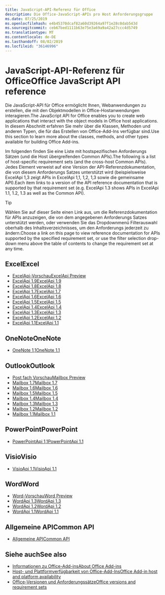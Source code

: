 ```yaml
---
title: JavaScript-API-Referenz für Office
description: Die Office-JavaScript-APIs pro Host Anforderungsgruppe
ms.date: 07/25/2019
ms.openlocfilehash: e4b45370dcaf82a60d39264a97f1e28c0dab543d
ms.sourcegitcommit: ceb67bed1111b63e75e3a69a9a42a27ccc4d5749
ms.translationtype: MT
ms.contentlocale: de-DE
ms.lasthandoff: 08/02/2019
ms.locfileid: "36146996"
---
```

# <a name="office-javascript-api-reference"></a><span data-ttu-id="8b8fd-103">JavaScript-API-Referenz für Office</span><span class="sxs-lookup"><span data-stu-id="8b8fd-103">Office JavaScript API reference</span></span>

<span data-ttu-id="8b8fd-104">Die JavaScript-API für Office ermöglicht Ihnen, Webanwendungen zu erstellen, die mit den Objektmodellen in Office-Hostanwendungen interagieren.</span><span class="sxs-lookup"><span data-stu-id="8b8fd-104">The JavaScript API for Office enables you to create web applications that interact with the object models in Office host applications.</span></span> <span data-ttu-id="8b8fd-105">In diesem Abschnitt erfahren Sie mehr über die Klassen, Methoden und anderen Typen, die für das Erstellen von Office-Add-Ins verfügbar sind.</span><span class="sxs-lookup"><span data-stu-id="8b8fd-105">Use this section to learn more about the classes, methods, and other types available for building Office Add-ins.</span></span>

<span data-ttu-id="8b8fd-106">Im folgenden finden Sie eine Liste mit hostspezifischen Anforderungs Sätzen (und die Host übergreifenden Common APIs).</span><span class="sxs-lookup"><span data-stu-id="8b8fd-106">The following is a list of host-specific requirement sets (and the cross-host Common APIs).</span></span> <span data-ttu-id="8b8fd-107">Jedes Element verweist auf eine Version der API-Referenzdokumentation, die von diesem Anforderungs Satzes unterstützt wird (beispielsweise ExcelApi 1,3 zeigt APIs in ExcelApi 1,1, 1,2, 1,3 sowie die gemeinsame API).</span><span class="sxs-lookup"><span data-stu-id="8b8fd-107">Each item links to a version of the API reference documentation that is supported by that requirement set (e.g. ExcelApi 1.3 shows APIs in ExcelApi 1.1, 1.2, 1.3 as well as the Common API).</span></span>

> [!TIP]
> <span data-ttu-id="8b8fd-108">Wählen Sie auf dieser Seite einen Link aus, um die Referenzdokumentation für APIs anzuzeigen, die von dem angegebenen Anforderungs Satzes unterstützt werden, oder verwenden Sie das Dropdownmenü Filterauswahl oberhalb des Inhaltsverzeichnisses, um den Anforderungs jederzeit zu ändern.</span><span class="sxs-lookup"><span data-stu-id="8b8fd-108">Choose a link on this page to view reference documentation for APIs supported by the specified requirement set, or use the filter selection drop-down menu above the table of contents to change the requirement set at any time.</span></span>

## <a name="excel"></a><span data-ttu-id="8b8fd-109">Excel</span><span class="sxs-lookup"><span data-stu-id="8b8fd-109">Excel</span></span>

- [<span data-ttu-id="8b8fd-110">ExcelApi-Vorschau</span><span class="sxs-lookup"><span data-stu-id="8b8fd-110">ExcelApi Preview</span></span>](/javascript/api/excel?view=excel-js-preview)
- [<span data-ttu-id="8b8fd-111">ExcelApi 1.9</span><span class="sxs-lookup"><span data-stu-id="8b8fd-111">ExcelApi 1.9</span></span>](/javascript/api/excel?view=excel-js-1.9)
- [<span data-ttu-id="8b8fd-112">ExcelApi 1.8</span><span class="sxs-lookup"><span data-stu-id="8b8fd-112">ExcelApi 1.8</span></span>](/javascript/api/excel?view=excel-js-1.8)
- [<span data-ttu-id="8b8fd-113">ExcelApi 1.7</span><span class="sxs-lookup"><span data-stu-id="8b8fd-113">ExcelApi 1.7</span></span>](/javascript/api/excel?view=excel-js-1.7)
- [<span data-ttu-id="8b8fd-114">ExcelApi 1.6</span><span class="sxs-lookup"><span data-stu-id="8b8fd-114">ExcelApi 1.6</span></span>](/javascript/api/excel?view=excel-js-1.6)
- [<span data-ttu-id="8b8fd-115">ExcelApi 1.5</span><span class="sxs-lookup"><span data-stu-id="8b8fd-115">ExcelApi 1.5</span></span>](/javascript/api/excel?view=excel-js-1.5)
- [<span data-ttu-id="8b8fd-116">ExcelApi 1.4</span><span class="sxs-lookup"><span data-stu-id="8b8fd-116">ExcelApi 1.4</span></span>](/javascript/api/excel?view=excel-js-1.4)
- [<span data-ttu-id="8b8fd-117">ExcelApi 1.3</span><span class="sxs-lookup"><span data-stu-id="8b8fd-117">ExcelApi 1.3</span></span>](/javascript/api/excel?view=excel-js-1.3)
- [<span data-ttu-id="8b8fd-118">ExcelApi 1.2</span><span class="sxs-lookup"><span data-stu-id="8b8fd-118">ExcelApi 1.2</span></span>](/javascript/api/excel?view=excel-js-1.2)
- [<span data-ttu-id="8b8fd-119">ExcelApi 1.1</span><span class="sxs-lookup"><span data-stu-id="8b8fd-119">ExcelApi 1.1</span></span>](/javascript/api/excel?view=excel-js-1.1)

## <a name="onenote"></a><span data-ttu-id="8b8fd-120">OneNote</span><span class="sxs-lookup"><span data-stu-id="8b8fd-120">OneNote</span></span>

- [<span data-ttu-id="8b8fd-121">OneNote 1,1</span><span class="sxs-lookup"><span data-stu-id="8b8fd-121">OneNote 1.1</span></span>](/javascript/api/onenote?view=onenote-js-1.1)

## <a name="outlook"></a><span data-ttu-id="8b8fd-122">Outlook</span><span class="sxs-lookup"><span data-stu-id="8b8fd-122">Outlook</span></span>

- [<span data-ttu-id="8b8fd-123">Post fach Vorschau</span><span class="sxs-lookup"><span data-stu-id="8b8fd-123">Mailbox Preview</span></span>](/javascript/api/outlook?view=outlook-js-preview)
- [<span data-ttu-id="8b8fd-124">Mailbox 1.7</span><span class="sxs-lookup"><span data-stu-id="8b8fd-124">Mailbox 1.7</span></span>](/javascript/api/outlook?view=outlook-js-1.7)
- [<span data-ttu-id="8b8fd-125">Mailbox 1.6</span><span class="sxs-lookup"><span data-stu-id="8b8fd-125">Mailbox 1.6</span></span>](/javascript/api/outlook?view=outlook-js-1.6)
- [<span data-ttu-id="8b8fd-126">Mailbox 1.5</span><span class="sxs-lookup"><span data-stu-id="8b8fd-126">Mailbox 1.5</span></span>](/javascript/api/outlook?view=outlook-js-1.5)
- [<span data-ttu-id="8b8fd-127">Mailbox 1.4</span><span class="sxs-lookup"><span data-stu-id="8b8fd-127">Mailbox 1.4</span></span>](/javascript/api/outlook?view=outlook-js-1.4)
- [<span data-ttu-id="8b8fd-128">Mailbox 1.3</span><span class="sxs-lookup"><span data-stu-id="8b8fd-128">Mailbox 1.3</span></span>](/javascript/api/outlook?view=outlook-js-1.3)
- [<span data-ttu-id="8b8fd-129">Mailbox 1.2</span><span class="sxs-lookup"><span data-stu-id="8b8fd-129">Mailbox 1.2</span></span>](/javascript/api/outlook?view=outlook-js-1.2)
- [<span data-ttu-id="8b8fd-130">Mailbox 1.1</span><span class="sxs-lookup"><span data-stu-id="8b8fd-130">Mailbox 1.1</span></span>](/javascript/api/outlook?view=outlook-js-1.1)

## <a name="powerpoint"></a><span data-ttu-id="8b8fd-131">PowerPoint</span><span class="sxs-lookup"><span data-stu-id="8b8fd-131">PowerPoint</span></span>

- [<span data-ttu-id="8b8fd-132">PowerPointApi 1,1</span><span class="sxs-lookup"><span data-stu-id="8b8fd-132">PowerPointApi 1.1</span></span>](/javascript/api/powerpoint?view=powerpoint-js-1.1)

## <a name="visio"></a><span data-ttu-id="8b8fd-133">Visio</span><span class="sxs-lookup"><span data-stu-id="8b8fd-133">Visio</span></span>

- [<span data-ttu-id="8b8fd-134">VisioApi 1,1</span><span class="sxs-lookup"><span data-stu-id="8b8fd-134">VisioApi 1.1</span></span>](/javascript/api/visio?view=visio-js-1.1)

## <a name="word"></a><span data-ttu-id="8b8fd-135">Word</span><span class="sxs-lookup"><span data-stu-id="8b8fd-135">Word</span></span>

- [<span data-ttu-id="8b8fd-136">Word-Vorschau</span><span class="sxs-lookup"><span data-stu-id="8b8fd-136">Word Preview</span></span>](/javascript/api/word?view=word-js-preview)
- [<span data-ttu-id="8b8fd-137">WordApi 1.3</span><span class="sxs-lookup"><span data-stu-id="8b8fd-137">WordApi 1.3</span></span>](/javascript/api/word?view=word-js-1.3)
- [<span data-ttu-id="8b8fd-138">WordApi 1.2</span><span class="sxs-lookup"><span data-stu-id="8b8fd-138">WordApi 1.2</span></span>](/javascript/api/word?view=word-js-1.2)
- [<span data-ttu-id="8b8fd-139">WordApi 1.1</span><span class="sxs-lookup"><span data-stu-id="8b8fd-139">WordApi 1.1</span></span>](/javascript/api/word?view=word-js-1.1)

## <a name="common-api"></a><span data-ttu-id="8b8fd-140">Allgemeine API</span><span class="sxs-lookup"><span data-stu-id="8b8fd-140">Common API</span></span>

- [<span data-ttu-id="8b8fd-141">Allgemeine API</span><span class="sxs-lookup"><span data-stu-id="8b8fd-141">Common API</span></span>](/javascript/api/office?view=common-js)

## <a name="see-also"></a><span data-ttu-id="8b8fd-142">Siehe auch</span><span class="sxs-lookup"><span data-stu-id="8b8fd-142">See also</span></span>

- [<span data-ttu-id="8b8fd-143">Informationen zu Office-Add-ins</span><span class="sxs-lookup"><span data-stu-id="8b8fd-143">About Office Add-ins</span></span>](/office/dev/add-ins/overview)
- [<span data-ttu-id="8b8fd-144">Host- und Plattformverfügbarkeit von Office-Add-Ins</span><span class="sxs-lookup"><span data-stu-id="8b8fd-144">Office Add-in host and platform availability</span></span>](/office/dev/add-ins/overview/office-add-in-availability)
- [<span data-ttu-id="8b8fd-145">Office-Versionen und Anforderungssätze</span><span class="sxs-lookup"><span data-stu-id="8b8fd-145">Office versions and requirement sets</span></span>](/office/dev/add-ins/develop/office-versions-and-requirement-sets)
